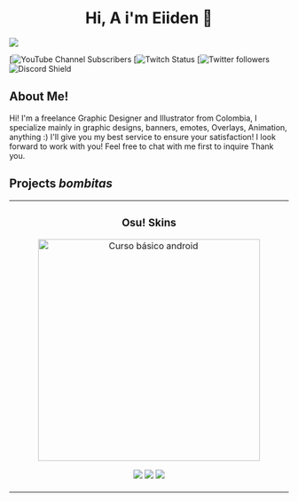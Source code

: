 <div align="center">
<h1 align="center">Hi, A i'm Eiiden 👋</h1>
</div>
<img src="https://i.postimg.cc/mgWt0RGS/1500x500-1.jpg">

[![YouTube Channel Subscribers](https://img.shields.io/youtube/channel/subscribers/UCAUO3pmaSlongSClbC0U7Mw)
[![Twitch Status](https://img.shields.io/twitch/status/eiiden_)
[![Twitter followers](https://img.shields.io/twitter/follow/eiidenstudio)
![Discord Shield](https://discordapp.com/api/guilds/1063104910910029857/widget.png?style=shield)

## About Me!

Hi! I'm a freelance Graphic Designer and Illustrator from Colombia, I specialize mainly in graphic designs, banners, emotes, Overlays, Animation, anything :) I'll give you my best service to ensure your satisfaction! I look forward to work with you! Feel free to chat with me first to inquire Thank you.

## Projects *bombitas*
<table>
<tr>
<td width="50%">
<h3 align="center">Osu! Skins</h3>
<div align="center">
<img src="https://i.postimg.cc/sxL7D4nC/68747470733a2f2f692e696d6775722e636f6d2f6f397a4955644d2e706e67.png" width="400" alt="Curso básico android">
<p>
<a href="https://github.com/cvgraphic/skins2022" target="_blank"><img src="https://img.shields.io/badge/-2022-green?style=for-the-badge&color=80EAFF"></a>
<a href="https://youtu.be/vJapzH_46a8" target="_blank"><img src="https://img.shields.io/badge/-2023-green?style=for-the-badge&color=80A6FF"></a>
<a href="https://youtu.be/vJapzH_46a8" target="_blank"><img src="https://img.shields.io/badge/-2024-green?style=for-the-badge&color=95FFB4"></a>
